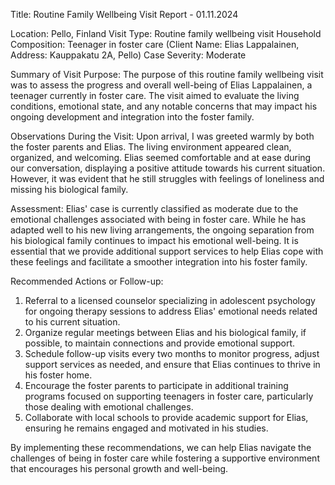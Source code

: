  Title: Routine Family Wellbeing Visit Report - 01.11.2024

Location: Pello, Finland
Visit Type: Routine family wellbeing visit
Household Composition: Teenager in foster care (Client Name: Elias Lappalainen, Address: Kauppakatu 2A, Pello)
Case Severity: Moderate

Summary of Visit Purpose:
The purpose of this routine family wellbeing visit was to assess the progress and overall well-being of Elias Lappalainen, a teenager currently in foster care. The visit aimed to evaluate the living conditions, emotional state, and any notable concerns that may impact his ongoing development and integration into the foster family.

Observations During the Visit:
Upon arrival, I was greeted warmly by both the foster parents and Elias. The living environment appeared clean, organized, and welcoming. Elias seemed comfortable and at ease during our conversation, displaying a positive attitude towards his current situation. However, it was evident that he still struggles with feelings of loneliness and missing his biological family.

Assessment:
Elias' case is currently classified as moderate due to the emotional challenges associated with being in foster care. While he has adapted well to his new living arrangements, the ongoing separation from his biological family continues to impact his emotional well-being. It is essential that we provide additional support services to help Elias cope with these feelings and facilitate a smoother integration into his foster family.

Recommended Actions or Follow-up:
1. Referral to a licensed counselor specializing in adolescent psychology for ongoing therapy sessions to address Elias' emotional needs related to his current situation.
2. Organize regular meetings between Elias and his biological family, if possible, to maintain connections and provide emotional support.
3. Schedule follow-up visits every two months to monitor progress, adjust support services as needed, and ensure that Elias continues to thrive in his foster home.
4. Encourage the foster parents to participate in additional training programs focused on supporting teenagers in foster care, particularly those dealing with emotional challenges.
5. Collaborate with local schools to provide academic support for Elias, ensuring he remains engaged and motivated in his studies.

By implementing these recommendations, we can help Elias navigate the challenges of being in foster care while fostering a supportive environment that encourages his personal growth and well-being.